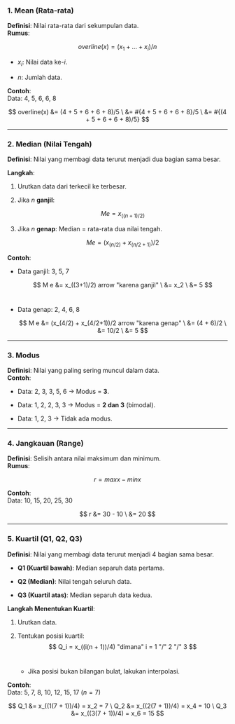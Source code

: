 ### **1. Mean (Rata-rata)**

**Definisi**: Nilai rata-rata dari sekumpulan data.  
**Rumus**:

$$
overline(x)= (x_1 + ... + x_i)/n
$$

- $x_i$​: Nilai data ke-$i$.
    
- $n$: Jumlah data.
    

**Contoh**:  
Data: 4, 5, 6, 6, 8

$$
overline(x) &= (4 + 5 + 6 + 6 + 8)/5 \
            &= #{4 + 5 + 6 + 6 + 8}/5 \
            &= #{(4 + 5 + 6 + 6 + 8)/5}
$$

---

### **2. Median (Nilai Tengah)**

**Definisi**: Nilai yang membagi data terurut menjadi dua bagian sama besar.

**Langkah**:

1. Urutkan data dari terkecil ke terbesar.
    
2. Jika $n$ **ganjil**:

	$$
	M e = x_((n+1)/2)
	$$
    
3. Jika $n$ **genap**: Median = rata-rata dua nilai tengah.

	$$
	M e = (x_(n/2) + x_(n/2 + 1))/2
	$$

**Contoh**:

- Data ganjil: 3, 5, 7

	$$
	M e &= x_((3+1)/2) arrow "karena ganjil" \
	    &= x_2 \
	    &= 5
	$$
	<br>
    
- Data genap: 2, 4, 6, 8

	$$
	M e &= (x_(4/2) + x_(4/2+1))/2 arrow "karena genap" \
		&= (4 + 6)/2 \
		&= 10/2 \
		&= 5
	$$
    

---

### **3. Modus**

**Definisi**: Nilai yang paling sering muncul dalam data.  
**Contoh**:

- Data: 2, 3, 3, 5, 6 → Modus = **3**.
    
- Data: 1, 2, 2, 3, 3 → Modus = **2 dan 3** (bimodal).
    
- Data: 1, 2, 3 → Tidak ada modus.
    

---

### **4. Jangkauan (Range)**

**Definisi**: Selisih antara nilai maksimum dan minimum.  
**Rumus**:

$$
r = max x - min x
$$

**Contoh**:  
Data: 10, 15, 20, 25, 30

$$
r &= 30 - 10 \
  &= 20
$$

---

### **5. Kuartil (Q1, Q2, Q3)**

**Definisi**: Nilai yang membagi data terurut menjadi 4 bagian sama besar.

- **Q1 (Kuartil bawah)**: Median separuh data pertama.
    
- **Q2 (Median)**: Nilai tengah seluruh data.
    
- **Q3 (Kuartil atas)**: Median separuh data kedua.
    

**Langkah Menentukan Kuartil**:

1. Urutkan data.
    
2. Tentukan posisi kuartil:
		$$
		Q_i = x_((i(n + 1))/4) "dimana" i = 1 "/" 2 "/" 3
		$$<br>
    - Jika posisi bukan bilangan bulat, lakukan interpolasi.
        

**Contoh**:  
Data: 5, 7, 8, 10, 12, 15, 17 ($n=7$)

$$
Q_1 &= x_((1(7 + 1))/4) = x_2 = 7 \
Q_2 &= x_((2(7 + 1))/4) = x_4 = 10 \
Q_3 &= x_((3(7 + 1))/4) = x_6 = 15
$$